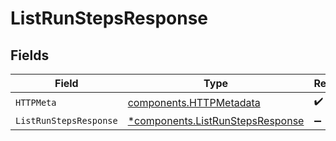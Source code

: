 # ListRunStepsResponse


## Fields

| Field                                                                               | Type                                                                                | Required                                                                            | Description                                                                         |
| ----------------------------------------------------------------------------------- | ----------------------------------------------------------------------------------- | ----------------------------------------------------------------------------------- | ----------------------------------------------------------------------------------- |
| `HTTPMeta`                                                                          | [components.HTTPMetadata](../../models/components/httpmetadata.md)                  | :heavy_check_mark:                                                                  | N/A                                                                                 |
| `ListRunStepsResponse`                                                              | [*components.ListRunStepsResponse](../../models/components/listrunstepsresponse.md) | :heavy_minus_sign:                                                                  | OK                                                                                  |